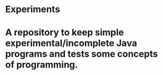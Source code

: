 # Experiments
A repository to keep simple experimental/incomplete Java programs and tests some concepts of programming.
=======
